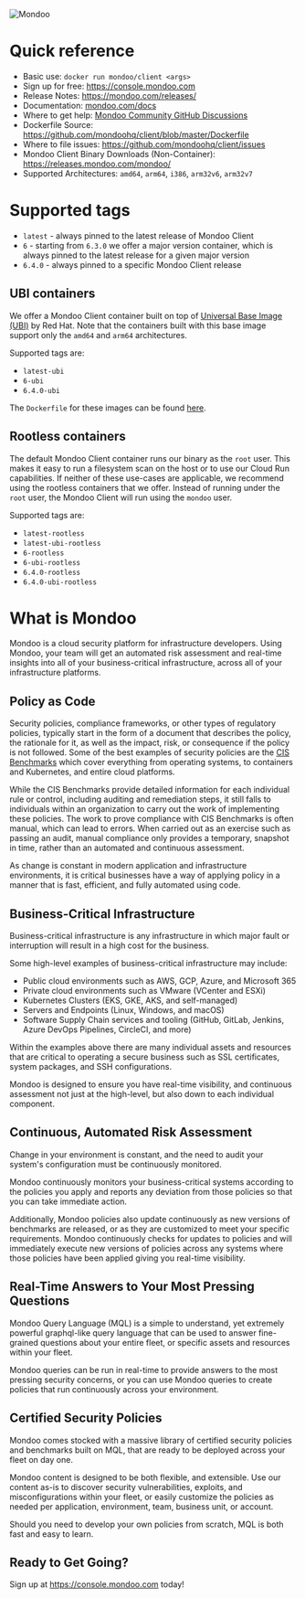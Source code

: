 ![Mondoo](https://mondoo.com/docs/img/mondoo.logo.svg)

# Quick reference

* Basic use: ```docker run mondoo/client <args>```
* Sign up for free: https://console.mondoo.com
* Release Notes: https://mondoo.com/releases/
* Documentation: [mondoo.com/docs](https://mondoo.com/docs/)
* Where to get help: [Mondoo Community GitHub Discussions](https://github.com/orgs/mondoohq/discussions)
* Dockerfile Source: https://github.com/mondoohq/client/blob/master/Dockerfile
* Where to file issues: https://github.com/mondoohq/client/issues
* Mondoo Client Binary Downloads (Non-Container):  https://releases.mondoo.com/mondoo/
* Supported Architectures: `amd64`, `arm64`, `i386`, `arm32v6`, `arm32v7`

# Supported tags
- `latest` - always pinned to the latest release of Mondoo Client
- `6` - starting from `6.3.0` we offer a major version container, which is always pinned to the latest release for a given major version
- `6.4.0` - always pinned to a specific Mondoo Client release

## UBI containers
We offer a Mondoo Client container built on top of [Universal Base Image (UBI)](https://hub.docker.com/r/redhat/ubi8) by Red Hat. Note that the containers built with this base image support only the `amd64` and `arm64` architectures.

Supported tags are:
- `latest-ubi`
- `6-ubi`
- `6.4.0-ubi`

The `Dockerfile` for these images can be found [here](https://github.com/mondoohq/client/blob/master/Dockerfile-ubi).

## Rootless containers
The default Mondoo Client container runs our binary as the `root` user. This makes it easy to run a filesystem scan on the host or to use our Cloud Run capabilities. If neither of these use-cases are applicable, we recommend using the rootless containers that we offer. Instead of running under the `root` user, the Mondoo Client will run using the `mondoo` user.

Supported tags are:
- `latest-rootless`
- `latest-ubi-rootless`
- `6-rootless`
- `6-ubi-rootless`
- `6.4.0-rootless`
- `6.4.0-ubi-rootless`

# What is Mondoo

Mondoo is a cloud security platform for infrastructure developers. Using Mondoo, your team will get an automated risk assessment and real-time insights into all of your business-critical infrastructure, across all of your infrastructure platforms.

## Policy as Code

Security policies, compliance frameworks, or other types of regulatory policies, typically start in the form of a document that describes the policy, the rationale for it, as well as the impact, risk, or consequence if the policy is not followed. Some of the best examples of security policies are the <a href="https://www.cisecurity.org/cis-benchmarks/" target="_blank">CIS Benchmarks</a> which cover everything from operating systems, to containers and Kubernetes, and entire cloud platforms.

While the CIS Benchmarks provide detailed information for each individual rule or control, including auditing and remediation steps, it still falls to individuals within an organization to carry out the work of implementing these policies. The work to prove compliance with CIS Benchmarks is often manual, which can lead to errors. When carried out as an exercise such as passing an audit, manual compliance only provides a temporary, snapshot in time, rather than an automated and continuous assessment.

As change is constant in modern application and infrastructure environments, it is critical businesses have a way of applying policy in a manner that is fast, efficient, and fully automated using code.

## Business-Critical Infrastructure

Business-critical infrastructure is any infrastructure in which major fault or interruption will result in a high cost for the business.

Some high-level examples of business-critical infrastructure may include:

- Public cloud environments such as AWS, GCP, Azure, and Microsoft 365
- Private cloud environments such as VMware (VCenter and ESXi)
- Kubernetes Clusters (EKS, GKE, AKS, and self-managed)
- Servers and Endpoints (Linux, Windows, and macOS)
- Software Supply Chain services and tooling (GitHub, GitLab, Jenkins, Azure DevOps Pipelines, CircleCI, and more)

Within the examples above there are many individual assets and resources that are critical to operating a secure business such as SSL certificates, system packages, and SSH configurations.

Mondoo is designed to ensure you have real-time visibility, and continuous assessment not just at the high-level, but also down to each individual component.

## Continuous, Automated Risk Assessment

Change in your environment is constant, and the need to audit your system's configuration must be continuously monitored.

Mondoo continuously monitors your business-critical systems according to the policies you apply and reports any deviation from those policies so that you can take immediate action.

Additionally, Mondoo policies also update continuously as new versions of benchmarks are released, or as they are customized to meet your specific requirements. Mondoo continuously checks for updates to policies and will immediately execute new versions of policies across any systems where those policies have been applied giving you real-time visibility.

## Real-Time Answers to Your Most Pressing Questions

Mondoo Query Language (MQL) is a simple to understand, yet extremely powerful graphql-like query language that can be used to answer fine-grained questions about your entire fleet, or specific assets and resources within your fleet.

Mondoo queries can be run in real-time to provide answers to the most pressing security concerns, or you can use Mondoo queries to create policies that run continuously across your environment.

## Certified Security Policies

Mondoo comes stocked with a massive library of certified security policies and benchmarks built on MQL, that are ready to be deployed across your fleet on day one.

Mondoo content is designed to be both flexible, and extensible. Use our content as-is to discover security vulnerabilities, exploits, and misconfigurations within your fleet, or easily customize the policies as needed per application, environment, team, business unit, or account.

Should you need to develop your own policies from scratch, MQL is both fast and easy to learn.

## Ready to Get Going?

Sign up at https://console.mondoo.com today!